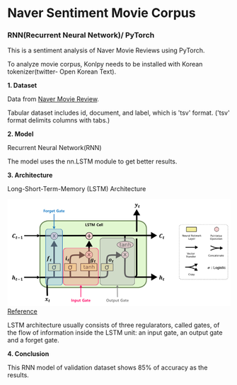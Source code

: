 # Naver Sentiment Movie Corpus

### RNN(Recurrent Neural Network)/ PyTorch 

 This is a sentiment analysis of Naver Movie Reviews using PyTorch. 
 
 To analyze movie corpus, Konlpy needs to be installed with Korean tokenizer(twitter- Open Korean Text). 
 
 

**1. Dataset** 

 Data from [Naver Movie Review](https://movie.naver.com/movie/point/af/list.nhn). 
 
 Tabular dataset includes id, document, and label, which is 'tsv' format. 
 ('tsv' format delimits columns with tabs.)



**2. Model**

 Recurrent Neural Network(RNN)
 
 The model uses the nn.LSTM module to get better results. 



**3. Architecture**

Long-Short-Term-Memory (LSTM) Architecture

![](/lstm.png)
                                                         [Reference](https://excelsior-cjh.tistory.com/185)
                                                         
                                                    
 LSTM architecture usually consists of three regularators, called gates, 
of the flow of information inside the LSTM unit: an input gate, an output gate and a forget gate. 


**4. Conclusion**

This RNN model of validation dataset shows 85% of accuracy as the results. 


